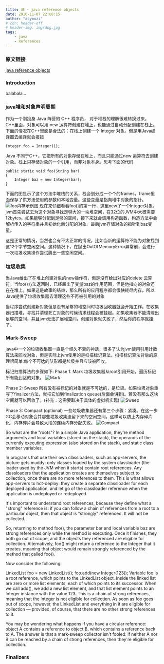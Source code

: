 ```yaml
---
title: 译 · java reference objects
date: 2016-11-07 22:08:15
author: "acyouzi"
# cdn: header-off
# header-img: img/dog.jpg
tags:
	- java
	- References
---
```


### 原文链接
[java reference objects]( http://www.kdgregory.com/index.php?page=java.refobj )

### Introduction
balabala...

### java堆和对象声明周期
作为一个刚投身 Java 阵营的 C++ 程序员， 对于堆栈的理解很难转换过来。C++里面，对象可以用 new 运算符创建在堆上，也能通过自动分配创建在栈上。下面的情况在C++里面是合法的：在栈上创建一个 Integer 对象。但是用Java编译器去编译就会报错

    Integer foo = Integer(1);

Java 不同于C++，它把所有的对象存储在堆上，而且只能通过new 运算符去创建对象。栈上只存储对象的一个引用，而非对象本身。思考下面的代码

    public static void foo(String bar)
    {
        Integer baz = new Integer(bar);
    }

下面的图显示了这个方法中堆栈的关系，栈会划分成一个个的frames，frame里面保存了供方法使用的参数和本地变量。这些变量是指向堆中对象的指针。
![foo内存示例图]( img/stack_and_heap.gif )
现在来仔细看看foo()的第一行，这里new了一个Integer对象，jvm首先尝试去为这个对象寻找足够大的一块堆空间，在32位的JVM中大概需要12bytes。如果能够分配到足够的空间，接下来就会调用构造函数，构造方法中会解析传入的字符串并且初始化新分配的对象。最后jvm存储对象的指针到baz变量。

这是正常的情况，当然也会有不太正常的情况，比如当新的运算符不能为对象找到这12个字节空闲空间。这种情况下，在抛出OutOfMemoryError异常前，会进行一次垃圾收集操作尝试腾出一些空闲空间。

### 垃圾收集
当Java给出了在堆上创建对象的new操作符，但是没有给出对应的delete 云算符，当foo()方法返回时，已经超出了变量baz的作用范围，但是他指向的对象还在在堆上。如果这是故事的结束，那么所有的应用程序都会很快耗尽内存。所以Java提供了垃圾收集器去清理这些不再被引用的对象

当程序尝试创建新对象但是没有足够的堆空间时垃圾回收器就会开始工作。在收集器扫描堆，寻找并清理死亡对象的时候请求线程会被挂起。如果收集器不能清理出足够的空间，并且jvm无法扩展堆空间，创建对象就失败了，然后你的程序就挂了。

### Mark-Sweep
java中一个的垃圾收集器一直是个经久不衰的神话，很多了认为jvm使用引用计数算法来回收对象，但是实际上jvm使用的是扫描标记算法，扫描标记算法背后的原理很简单:每个不可达的队形都是垃圾并且应该被回收。

标记扫描算法的步骤如下:
Phase 1: Mark
垃圾收集器从root引用开始，遍历标记所有能到达的对象。
![Mark]( img/gc_mark.gif )

Phase 2: Sweep
所有没有被标记的对象就是不可达的，是垃圾。如果垃圾对象重写了finalizer方法，就把它加到finalization queue(后面会讲到)。若没有那么这块空间就可以回收了。(补充：这需要取决于具体的虚拟机实现)
![Sweep]( img/gc_sweep.gif )

Phase 3: Compact (optional)
一些垃圾收集器还有第三个步骤：紧凑。在这一步GC会移动对象合并那些垃圾收集遗留下来的空闲空间。这样可以防止内存碎片化，内存碎片会导致大段的连续内存分配失败。
![Compact]( img/gc_compact.gif )

So what are the "roots"? In a simple Java application, they're method arguments and local variables (stored on the stack), the operands of the currently executing expression (also stored on the stack), and static class member variables.

In programs that use their own classloaders, such as app-servers, the picture gets muddy: only classes loaded by the system classloader (the loader used by the JVM when it starts) contain root references. Any classloaders that the application creates are themselves subject to collection, once there are no more references to them. This is what allows app-servers to hot-deploy: they create a separate classloader for each deployed application, and let go of the classloader reference when the application is undeployed or redeployed.

It's important to understand root references, because they define what a "strong" reference is: if you can follow a chain of references from a root to a particular object, then that object is "strongly" referenced. It will not be collected.

So, returning to method foo(), the parameter bar and local variable baz are strong references only while the method is executing. Once it finishes, they both go out of scope, and the objects they referenced are eligible for collection. Alternatively, foo() might return a reference to the Integer that it creates, meaning that object would remain strongly referenced by the method that called foo().

Now consider the following:

LinkedList foo = new LinkedList();
foo.add(new Integer(123));
Variable foo is a root reference, which points to the LinkedList object. Inside the linked list are zero or more list elements, each of which points to its successor. When we call add(), we add a new list element, and that list element points to an Integer instance with the value 123. This is a chain of strong references, meaning that the Integer is not eligible for collection. As soon as foo goes out of scope, however, the LinkedList and everything in it are eligible for collection — provided, of course, that there are no other strong references to it.

You may be wondering what happens if you have a circular reference: object A contains a reference to object B, which contains a reference back to A. The answer is that a mark-sweep collector isn't fooled: if neither A nor B can be reached by a chain of strong references, then they're eligible for collection.


### Finalizers 
